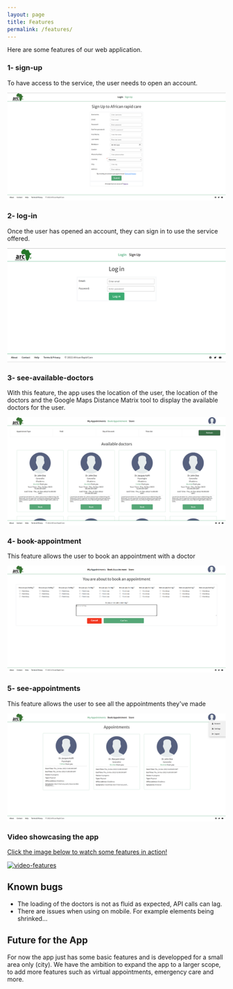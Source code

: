 ```yaml
---
layout: page
title: Features
permalink: /features/
---
```

<!-- ![home](/assets/images/home.png) -->
Here are some features of our web application.

### 1- sign-up
To have access to the service, the user needs to open an account.


![sign-up](/assets/images/sign-up.png)

### 2- log-in
Once the user has opened an account, they can sign in to use the service offered.


![login](/assets/images/login.png)


### 3- see-available-doctors
With this feature, the app uses the location of the user, the location of the doctors and the Google Maps Distance Matrix tool to display the available doctors for the user.


![see-available-doctors](/assets/images/doctors.png)

### 4- book-appointment
This feature allows the user to book an appointment with a doctor


![book-appointment](/assets/images/booking.png)


### 5- see-appointments
This feature allows the user to see all the appointments they've made


![see-appointments](/assets/images/appointments-profile.png)

### Video showcasing the app
[Click the image below to watch some features in action!](https://youtu.be/Od0vyEPzyhc)


[![video-features](/assets/images/home.png)](https://youtu.be/Od0vyEPzyhc)

## Known bugs
* The loading of the doctors is not as fluid as expected, API calls can lag.
* There are issues when using on mobile. For example elements being shrinked... 

## Future for the App
For now the app just has some basic features and is developped for a small area only (city). We have the ambition to expand the app to a larger scope, to add more features such as virtual appointments, emergency care and more.
